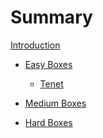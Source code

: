 # Summary
[Introduction](README.md)

- [Easy Boxes](easy/README.md)
    - [Tenet]()

- [Medium Boxes](medium/README.md)

- [Hard Boxes](hard/README.md)